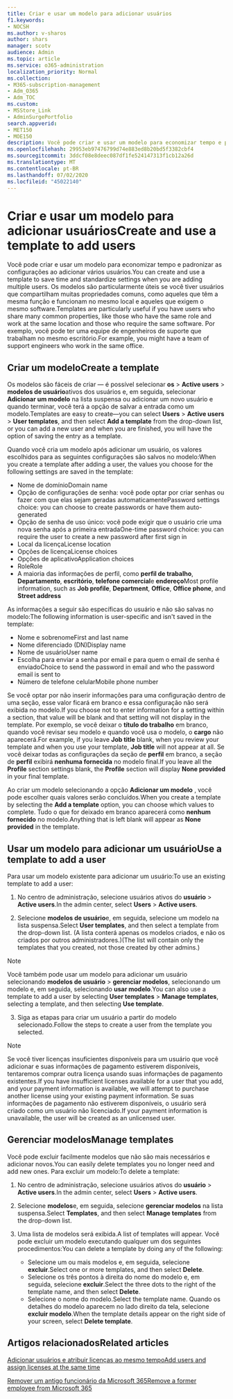 ```yaml
---
title: Criar e usar um modelo para adicionar usuários
f1.keywords:
- NOCSH
ms.author: v-sharos
author: shars
manager: scotv
audience: Admin
ms.topic: article
ms.service: o365-administration
localization_priority: Normal
ms.collection:
- M365-subscription-management
- Adm_O365
- Adm_TOC
ms.custom:
- MSStore_Link
- AdminSurgePortfolio
search.appverid:
- MET150
- MOE150
description: Você pode criar e usar um modelo para economizar tempo e padronizar as configurações ao adicionar vários usuários.
ms.openlocfilehash: 29953eb97476799d74e883ed8b20bd5f3382cbf4
ms.sourcegitcommit: 3ddcf08e8deec087df1fe524147313f1cb12a26d
ms.translationtype: MT
ms.contentlocale: pt-BR
ms.lasthandoff: 07/02/2020
ms.locfileid: "45022140"
---
```

# <a name="create-and-use-a-template-to-add-users"></a><span data-ttu-id="c6a09-103">Criar e usar um modelo para adicionar usuários</span><span class="sxs-lookup"><span data-stu-id="c6a09-103">Create and use a template to add users</span></span>

<span data-ttu-id="c6a09-104">Você pode criar e usar um modelo para economizar tempo e padronizar as configurações ao adicionar vários usuários.</span><span class="sxs-lookup"><span data-stu-id="c6a09-104">You can create and use a template to save time and standardize settings when you are adding multiple users.</span></span> <span data-ttu-id="c6a09-105">Os modelos são particularmente úteis se você tiver usuários que compartilham muitas propriedades comuns, como aqueles que têm a mesma função e funcionam no mesmo local e aqueles que exigem o mesmo software.</span><span class="sxs-lookup"><span data-stu-id="c6a09-105">Templates are particularly useful if you have users who share many common properties, like those who have the same role and work at the same location and those who require the same software.</span></span> <span data-ttu-id="c6a09-106">Por exemplo, você pode ter uma equipe de engenheiros de suporte que trabalham no mesmo escritório.</span><span class="sxs-lookup"><span data-stu-id="c6a09-106">For example, you might have a team of support engineers who work in the same office.</span></span>  

## <a name="create-a-template"></a><span data-ttu-id="c6a09-107">Criar um modelo</span><span class="sxs-lookup"><span data-stu-id="c6a09-107">Create a template</span></span>

<span data-ttu-id="c6a09-108">Os modelos são fáceis de criar &mdash; é possível selecionar **os**  >  **Active users**  >  **modelos de usuário**ativos dos usuários e, em seguida, selecionar **Adicionar um modelo** na lista suspensa ou adicionar um novo usuário e quando terminar, você terá a opção de salvar a entrada como um modelo.</span><span class="sxs-lookup"><span data-stu-id="c6a09-108">Templates are easy to create&mdash;you can select **Users** > **Active users** > **User templates**, and then select **Add a template** from the drop-down list, or you can add a new user and when you are finished, you will have the option of saving the entry as a template.</span></span>

<span data-ttu-id="c6a09-109">Quando você cria um modelo após adicionar um usuário, os valores escolhidos para as seguintes configurações são salvos no modelo:</span><span class="sxs-lookup"><span data-stu-id="c6a09-109">When you create a template after adding a user, the values you choose for the following settings are saved in the template:</span></span>

- <span data-ttu-id="c6a09-110">Nome de domínio</span><span class="sxs-lookup"><span data-stu-id="c6a09-110">Domain name</span></span>
- <span data-ttu-id="c6a09-111">Opção de configurações de senha: você pode optar por criar senhas ou fazer com que elas sejam geradas automaticamente</span><span class="sxs-lookup"><span data-stu-id="c6a09-111">Password settings choice: you can choose to create passwords or have them auto-generated</span></span>
- <span data-ttu-id="c6a09-112">Opção de senha de uso único: você pode exigir que o usuário crie uma nova senha após a primeira entrada</span><span class="sxs-lookup"><span data-stu-id="c6a09-112">One-time password choice: you can require the user to create a new password after first sign in</span></span>
- <span data-ttu-id="c6a09-113">Local da licença</span><span class="sxs-lookup"><span data-stu-id="c6a09-113">License location</span></span>
- <span data-ttu-id="c6a09-114">Opções de licença</span><span class="sxs-lookup"><span data-stu-id="c6a09-114">License choices</span></span>
- <span data-ttu-id="c6a09-115">Opções de aplicativo</span><span class="sxs-lookup"><span data-stu-id="c6a09-115">Application choices</span></span>
- <span data-ttu-id="c6a09-116">Role</span><span class="sxs-lookup"><span data-stu-id="c6a09-116">Role</span></span>
- <span data-ttu-id="c6a09-117">A maioria das informações de perfil, como **perfil de trabalho**, **Departamento**, **escritório**, **telefone comercial**e **endereço**</span><span class="sxs-lookup"><span data-stu-id="c6a09-117">Most profile information, such as **Job profile**, **Department**, **Office**, **Office phone**, and **Street address**</span></span> 

<span data-ttu-id="c6a09-118">As informações a seguir são específicas do usuário e não são salvas no modelo:</span><span class="sxs-lookup"><span data-stu-id="c6a09-118">The following information is user-specific and isn't saved in the template:</span></span>

- <span data-ttu-id="c6a09-119">Nome e sobrenome</span><span class="sxs-lookup"><span data-stu-id="c6a09-119">First and last name</span></span>
- <span data-ttu-id="c6a09-120">Nome diferenciado (DN)</span><span class="sxs-lookup"><span data-stu-id="c6a09-120">Display name</span></span>
- <span data-ttu-id="c6a09-121">Nome de usuário</span><span class="sxs-lookup"><span data-stu-id="c6a09-121">User name</span></span>
- <span data-ttu-id="c6a09-122">Escolha para enviar a senha por email e para quem o email de senha é enviado</span><span class="sxs-lookup"><span data-stu-id="c6a09-122">Choice to send the password in email and who the password email is sent to</span></span>
- <span data-ttu-id="c6a09-123">Número de telefone celular</span><span class="sxs-lookup"><span data-stu-id="c6a09-123">Mobile phone number</span></span>

<span data-ttu-id="c6a09-124">Se você optar por não inserir informações para uma configuração dentro de uma seção, esse valor ficará em branco e essa configuração não será exibida no modelo.</span><span class="sxs-lookup"><span data-stu-id="c6a09-124">If you choose not to enter information for a setting within a section, that value will be blank and that setting will not display in the template.</span></span> <span data-ttu-id="c6a09-125">Por exemplo, se você deixar o **título do trabalho** em branco, quando você revisar seu modelo e quando você usa o modelo, o **cargo** não aparecerá.</span><span class="sxs-lookup"><span data-stu-id="c6a09-125">For example, if you leave **Job title** blank, when you review your template and when you use your template, **Job title** will not appear at all.</span></span> <span data-ttu-id="c6a09-126">Se você deixar todas as configurações da seção de **perfil** em branco, a seção de **perfil** exibirá **nenhuma fornecida** no modelo final.</span><span class="sxs-lookup"><span data-stu-id="c6a09-126">If you leave all the **Profile** section settings blank, the **Profile** section will display **None provided** in your final template.</span></span>

<span data-ttu-id="c6a09-127">Ao criar um modelo selecionando a opção **Adicionar um modelo** , você pode escolher quais valores serão concluídos.</span><span class="sxs-lookup"><span data-stu-id="c6a09-127">When you create a template by selecting the **Add a template** option, you can choose which values to complete.</span></span> <span data-ttu-id="c6a09-128">Tudo o que for deixado em branco aparecerá como **nenhum fornecido** no modelo.</span><span class="sxs-lookup"><span data-stu-id="c6a09-128">Anything that is left blank will appear as **None provided** in the template.</span></span>

## <a name="use-a-template-to-add-a-user"></a><span data-ttu-id="c6a09-129">Usar um modelo para adicionar um usuário</span><span class="sxs-lookup"><span data-stu-id="c6a09-129">Use a template to add a user</span></span>

<span data-ttu-id="c6a09-130">Para usar um modelo existente para adicionar um usuário:</span><span class="sxs-lookup"><span data-stu-id="c6a09-130">To use an existing template to add a user:</span></span>

1. <span data-ttu-id="c6a09-131">No centro de administração, selecione usuários ativos do **usuário**  >  **Active users**.</span><span class="sxs-lookup"><span data-stu-id="c6a09-131">In the admin center, select **Users** > **Active users**.</span></span>

2. <span data-ttu-id="c6a09-132">Selecione **modelos de usuário**e, em seguida, selecione um modelo na lista suspensa.</span><span class="sxs-lookup"><span data-stu-id="c6a09-132">Select **User templates**, and then select a template from the drop-down list.</span></span> <span data-ttu-id="c6a09-133">(A lista conterá apenas os modelos criados, e não os criados por outros administradores.)</span><span class="sxs-lookup"><span data-stu-id="c6a09-133">(The list will contain only the templates that you created, not those created by other admins.)</span></span>

 > [!NOTE]
 > <span data-ttu-id="c6a09-134">Você também pode usar um modelo para adicionar um usuário selecionando **modelos de usuário**  >  **gerenciar modelos**, selecionando um modelo e, em seguida, selecionando **usar modelo**.</span><span class="sxs-lookup"><span data-stu-id="c6a09-134">You can also use a template to add a user by selecting **User templates** > **Manage templates**, selecting a template, and then selecting **Use template**.</span></span>

3. <span data-ttu-id="c6a09-135">Siga as etapas para criar um usuário a partir do modelo selecionado.</span><span class="sxs-lookup"><span data-stu-id="c6a09-135">Follow the steps to create a user from the template you selected.</span></span>

> [!NOTE]
> <span data-ttu-id="c6a09-136">Se você tiver licenças insuficientes disponíveis para um usuário que você adicionar e suas informações de pagamento estiverem disponíveis, tentaremos comprar outra licença usando suas informações de pagamento existentes.</span><span class="sxs-lookup"><span data-stu-id="c6a09-136">If you have insufficient licenses available for a user that you add, and your payment information is available, we will attempt to purchase another license using your existing payment information.</span></span> <span data-ttu-id="c6a09-137">Se suas informações de pagamento não estiverem disponíveis, o usuário será criado como um usuário não licenciado.</span><span class="sxs-lookup"><span data-stu-id="c6a09-137">If your payment information is unavailable, the user will be created as an unlicensed user.</span></span>

## <a name="manage-templates"></a><span data-ttu-id="c6a09-138">Gerenciar modelos</span><span class="sxs-lookup"><span data-stu-id="c6a09-138">Manage templates</span></span>

<span data-ttu-id="c6a09-139">Você pode excluir facilmente modelos que não são mais necessários e adicionar novos.</span><span class="sxs-lookup"><span data-stu-id="c6a09-139">You can easily delete templates you no longer need and add new ones.</span></span> <span data-ttu-id="c6a09-140">Para excluir um modelo:</span><span class="sxs-lookup"><span data-stu-id="c6a09-140">To delete a template:</span></span>

1. <span data-ttu-id="c6a09-141">No centro de administração, selecione usuários ativos do **usuário**  >  **Active users**.</span><span class="sxs-lookup"><span data-stu-id="c6a09-141">In the admin center, select **Users** > **Active users**.</span></span>

2. <span data-ttu-id="c6a09-142">Selecione **modelos**e, em seguida, selecione **gerenciar modelos** na lista suspensa.</span><span class="sxs-lookup"><span data-stu-id="c6a09-142">Select **Templates**, and then select **Manage templates** from the drop-down list.</span></span>

3. <span data-ttu-id="c6a09-143">Uma lista de modelos será exibida.</span><span class="sxs-lookup"><span data-stu-id="c6a09-143">A list of templates will appear.</span></span> <span data-ttu-id="c6a09-144">Você pode excluir um modelo executando qualquer um dos seguintes procedimentos:</span><span class="sxs-lookup"><span data-stu-id="c6a09-144">You can delete a template by doing any of the following:</span></span>
    - <span data-ttu-id="c6a09-145">Selecione um ou mais modelos e, em seguida, selecione **excluir**.</span><span class="sxs-lookup"><span data-stu-id="c6a09-145">Select one or more templates, and then select **Delete**.</span></span> 
    - <span data-ttu-id="c6a09-146">Selecione os três pontos à direita do nome do modelo e, em seguida, selecione **excluir**.</span><span class="sxs-lookup"><span data-stu-id="c6a09-146">Select the three dots to the right of the template name, and then select **Delete**.</span></span>
    - <span data-ttu-id="c6a09-147">Selecione o nome do modelo.</span><span class="sxs-lookup"><span data-stu-id="c6a09-147">Select the template name.</span></span> <span data-ttu-id="c6a09-148">Quando os detalhes do modelo aparecem no lado direito da tela, selecione **excluir modelo**.</span><span class="sxs-lookup"><span data-stu-id="c6a09-148">When the template details appear on the right side of your screen, select **Delete template**.</span></span>

## <a name="related-articles"></a><span data-ttu-id="c6a09-149">Artigos relacionados</span><span class="sxs-lookup"><span data-stu-id="c6a09-149">Related articles</span></span>

[<span data-ttu-id="c6a09-150">Adicionar usuários e atribuir licenças ao mesmo tempo</span><span class="sxs-lookup"><span data-stu-id="c6a09-150">Add users and assign licenses at the same time</span></span>](add-users.md)

[<span data-ttu-id="c6a09-151">Remover um antigo funcionário da Microsoft 365</span><span class="sxs-lookup"><span data-stu-id="c6a09-151">Remove a former employee from Microsoft 365</span></span>](remove-former-employee.md)
  
